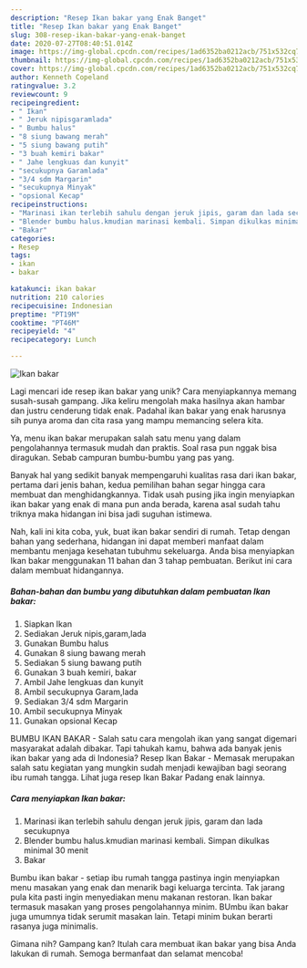 ```yaml
---
description: "Resep Ikan bakar yang Enak Banget"
title: "Resep Ikan bakar yang Enak Banget"
slug: 308-resep-ikan-bakar-yang-enak-banget
date: 2020-07-27T08:40:51.014Z
image: https://img-global.cpcdn.com/recipes/1ad6352ba0212acb/751x532cq70/ikan-bakar-foto-resep-utama.jpg
thumbnail: https://img-global.cpcdn.com/recipes/1ad6352ba0212acb/751x532cq70/ikan-bakar-foto-resep-utama.jpg
cover: https://img-global.cpcdn.com/recipes/1ad6352ba0212acb/751x532cq70/ikan-bakar-foto-resep-utama.jpg
author: Kenneth Copeland
ratingvalue: 3.2
reviewcount: 9
recipeingredient:
- " Ikan"
- " Jeruk nipisgaramlada"
- " Bumbu halus"
- "8 siung bawang merah"
- "5 siung bawang putih"
- "3 buah kemiri bakar"
- " Jahe lengkuas dan kunyit"
- "secukupnya Garamlada"
- "3/4 sdm Margarin"
- "secukupnya Minyak"
- "opsional Kecap"
recipeinstructions:
- "Marinasi ikan terlebih sahulu dengan jeruk jipis, garam dan lada secukupnya"
- "Blender bumbu halus.kmudian marinasi kembali. Simpan dikulkas minimal 30 menit"
- "Bakar"
categories:
- Resep
tags:
- ikan
- bakar

katakunci: ikan bakar 
nutrition: 210 calories
recipecuisine: Indonesian
preptime: "PT19M"
cooktime: "PT46M"
recipeyield: "4"
recipecategory: Lunch

---
```



![Ikan bakar](https://img-global.cpcdn.com/recipes/1ad6352ba0212acb/751x532cq70/ikan-bakar-foto-resep-utama.jpg)

Lagi mencari ide resep ikan bakar yang unik? Cara menyiapkannya memang susah-susah gampang. Jika keliru mengolah maka hasilnya akan hambar dan justru cenderung tidak enak. Padahal ikan bakar yang enak harusnya sih punya aroma dan cita rasa yang mampu memancing selera kita.

Ya, menu ikan bakar merupakan salah satu menu yang dalam pengolahannya termasuk mudah dan praktis. Soal rasa pun nggak bisa diragukan. Sebab campuran bumbu-bumbu yang pas yang.

Banyak hal yang sedikit banyak mempengaruhi kualitas rasa dari ikan bakar, pertama dari jenis bahan, kedua pemilihan bahan segar hingga cara membuat dan menghidangkannya. Tidak usah pusing jika ingin menyiapkan ikan bakar yang enak di mana pun anda berada, karena asal sudah tahu triknya maka hidangan ini bisa jadi suguhan istimewa.


Nah, kali ini kita coba, yuk, buat ikan bakar sendiri di rumah. Tetap dengan bahan yang sederhana, hidangan ini dapat memberi manfaat dalam membantu menjaga kesehatan tubuhmu sekeluarga. Anda bisa menyiapkan Ikan bakar menggunakan 11 bahan dan 3 tahap pembuatan. Berikut ini cara dalam membuat hidangannya.

<!--inarticleads1-->

##### Bahan-bahan dan bumbu yang dibutuhkan dalam pembuatan Ikan bakar:

1. Siapkan  Ikan
1. Sediakan  Jeruk nipis,garam,lada
1. Gunakan  Bumbu halus
1. Gunakan 8 siung bawang merah
1. Sediakan 5 siung bawang putih
1. Gunakan 3 buah kemiri, bakar
1. Ambil  Jahe lengkuas dan kunyit
1. Ambil secukupnya Garam,lada
1. Sediakan 3/4 sdm Margarin
1. Ambil secukupnya Minyak
1. Gunakan opsional Kecap


BUMBU IKAN BAKAR - Salah satu cara mengolah ikan yang sangat digemari masyarakat adalah dibakar. Tapi tahukah kamu, bahwa ada banyak jenis ikan bakar yang ada di Indonesia? Resep Ikan Bakar - Memasak merupakan salah satu kegiatan yang mungkin sudah menjadi kewajiban bagi seorang ibu rumah tangga. Lihat juga resep Ikan Bakar Padang enak lainnya. 

<!--inarticleads2-->

##### Cara menyiapkan Ikan bakar:

1. Marinasi ikan terlebih sahulu dengan jeruk jipis, garam dan lada secukupnya
1. Blender bumbu halus.kmudian marinasi kembali. Simpan dikulkas minimal 30 menit
1. Bakar


Bumbu ikan bakar - setiap ibu rumah tangga pastinya ingin menyiapkan menu masakan yang enak dan menarik bagi keluarga tercinta. Tak jarang pula kita pasti ingin menyediakan menu makanan restoran. Ikan bakar termasuk masakan yang proses pengolahannya minim. BUmbu ikan bakar juga umumnya tidak serumit masakan lain. Tetapi minim bukan berarti rasanya juga minimalis. 

Gimana nih? Gampang kan? Itulah cara membuat ikan bakar yang bisa Anda lakukan di rumah. Semoga bermanfaat dan selamat mencoba!
